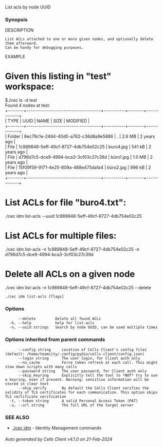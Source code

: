 List acls by node UUID

### Synopsis


DESCRIPTION	

	List ACLs attached to one or more given nodes, and optionally delete them afterward. 
	Can be handy for debugging purposes.

EXAMPLE

# Given this listing in "test" workspace:

$./cec ls -d test  
Found 4 nodes at test:  
+--------+--------------------------------------+-----------+--------+-------------+  
|  TYPE  |                 UUID                 |   NAME    |  SIZE  |  MODIFIED   |  
+--------+--------------------------------------+-----------+--------+-------------+  
| Folder | 8ec79c1e-2464-40d0-a762-c36d8a9e5886 | .         | 2.6 MB | 2 years ago |  
| File   | 1c989848-5eff-49cf-8727-4db754e02c25 | buro4.jpg | 541 kB | 2 years ago |  
| File   | d796d7c5-dce9-4994-bca3-3cf03c27c39d | büro1.jpg | 1.0 MB | 2 years ago |  
| File   | 15f09f59-9171-4e25-809a-488e475dafa4 | büro2.jpg | 996 kB | 2 years ago |  
+--------+--------------------------------------+-----------+--------+-------------+  

# List ACLs for file "buro4.txt":  
./cec idm list-acls --uuid 1c989848-5eff-49cf-8727-4db754e02c25
	
# List ACLs for multiple files:  
./cec idm list-acls -n 1c989848-5eff-49cf-8727-4db754e02c25 -n d796d7c5-dce9-4994-bca3-3cf03c27c39d
  
# Delete all ACLs on a given node  
./cec idm list-acls -n 1c989848-5eff-49cf-8727-4db754e02c25 --delete



```
./cec idm list-acls [flags]
```

### Options

```
      --delete         Delete all found ACLs
  -h, --help           help for list-acls
  -n, --uuid strings   Search by node UUID, can be used multiple times
```

### Options inherited from parent commands

```
      --config string     Location of Cells Client's config files (default: /home/teamcity/.config/pydio/cells-client/config.json)
      --login string      The user login, for Client auth only
      --no_cache          Force token refresh at each call. This might slow down scripts with many calls
      --password string   The user password, for Client auth only
      --skip_keyring      Explicitly tell the tool to *NOT* try to use a keyring, even if present. Warning: sensitive information will be stored in clear text
      --skip_verify       By default the Cells Client verifies the validity of TLS certificates for each communication. This option skips TLS certificate verification
  -t, --token string      A valid Personal Access Token (PAT)
  -u, --url string        The full URL of the target server
```

### SEE ALSO

* [./cec idm](./cec-idm)	 - Identity Management commands

###### Auto generated by Cells Client v4.1.0 on 21-Feb-2024
